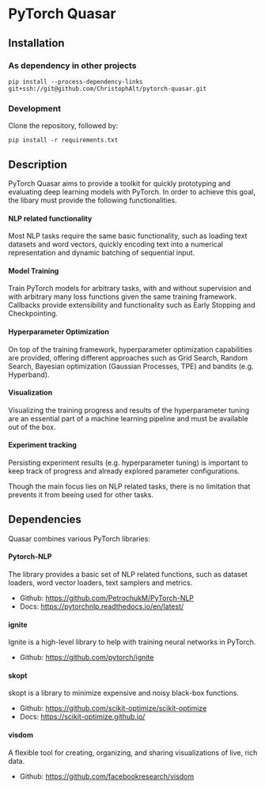 # PyTorch Quasar

## Installation

### As dependency in other projects
``` pip install --process-dependency-links git+ssh://git@github.com/ChristophAlt/pytorch-quasar.git ```

### Development
Clone the repository, followed by:

``` pip install -r requirements.txt ```

## Description

PyTorch Quasar aims to provide a toolkit for quickly prototyping and evaluating deep learning models with PyTorch. In order to achieve this goal, the libary must provide the following functionalities.

#### NLP related functionality
Most NLP tasks require the same basic functionality, such as loading text datasets and word vectors, quickly encoding text into a numerical representation and dynamic batching of sequential input.

#### Model Training
Train PyTorch models for arbitrary tasks, with and without supervision and with arbitrary many loss functions
given the same training framework. Callbacks provide extensibility and functionality such as Early Stopping and Checkpointing.

#### Hyperparameter Optimization
On top of the training framework, hyperparameter optimization capabilities are provided, offering different approaches such as Grid Search, Random Search, Bayesian optimization (Gaussian Processes, TPE) and bandits (e.g. Hyperband).

#### Visualization
Visualizing the training progress and results of the hyperparameter tuning are an essential part of a machine learning pipeline and must be available out of the box.

#### Experiment tracking
Persisting experiment results (e.g. hyperparameter tuning) is important to keep track of progress and already explored parameter configurations.

Though the main focus lies on NLP related tasks, there is no limitation that prevents it from beeing used for other tasks.

## Dependencies
Quasar combines various PyTorch libraries:

#### Pytorch-NLP
The library provides a basic set of NLP related functions, such as dataset loaders, word vector loaders, text
samplers and metrics. 

- Github: https://github.com/PetrochukM/PyTorch-NLP
- Docs: https://pytorchnlp.readthedocs.io/en/latest/

#### ignite
Ignite is a high-level library to help with training neural networks in PyTorch.

- Github: https://github.com/pytorch/ignite

#### skopt
skopt is a library to minimize expensive and noisy black-box functions.

- Github: https://github.com/scikit-optimize/scikit-optimize
- Docs: https://scikit-optimize.github.io/

#### visdom
A flexible tool for creating, organizing, and sharing visualizations of live, rich data.

- Github: https://github.com/facebookresearch/visdom
